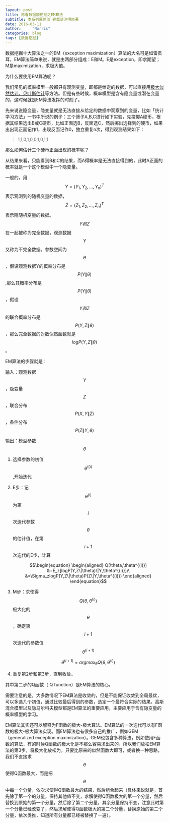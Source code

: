 ```yaml
---
layout: post
title: 再看数据额挖掘之EM算法
subtitle: 本系列属原创 转载请注明原著
date: 2016-03-11
author:     "Norris"
categories: blog
tags: [数据挖掘]
---
```


数据挖掘十大算法之一的EM（exception maximization）算法的大名可是如雷贯耳，EM算法简单来说，就是由两部分组成：E和M。E是exception，即求期望；M是maximization，求极大值。

为什么要使用EM算法呢？

我们常见的概率模型一般都只有观测变量，即都是给定的数据，可以直接用[极大似然估计、贝叶斯估计](http://blog.csdn.net/yangliuy/article/details/8296481)等方法。但是有些时候，概率模型是含有隐变量或潜在变量的，这时候就是EM算法发挥的时刻了。

先来说说隐变量，隐变量就是无法直接从给定的数据中观察到的变量，比如「统计学习方法」一书中所说的例子：三个筛子A,B,C进行如下实验，先投掷A硬币，根据其结果选出B或C硬币，比如正面选B，反面选C，然后掷出选择到的硬币，如果出出现正面记作1，出现反面记作0，独立重复n次，得到观测结果如下：

> 1,1,0,1,0,0,1,0,1,1

那么如何估计三个硬币正面出现的概率呢？

从结果来看，只能看到B和C的结果，而A得概率是无法直接得到的，此时A正面的概率就是一个这个模型中一个隐变量。

一般的，用$$Y=(Y_1,Y_2,...,Y_n)^T$$表示观测到的随机变量的数据，$$Z=(Z_1,Z_2,...,Z_n)^T$$表示隐随机变量的数据。$$Y和Z$$在一起被称为完全数据，观测数据$$Y$$又称为不完全数据。参数空间为$$\theta$$，假设观测数据Y的概率分布是$$P(Y\|\theta)$$,那么其概率分布是$$P(Y\|\theta)$$，假设$$Y和Z$$的联合概率分布是$$P(Y,Z\|\theta)$$，那么完全数据的对数似然函数就是$$logP(Y,Z\|\theta)$$。

EM算法的步骤就是：

输入：观测数据$$Y$$，隐变量$$Z$$，联合分布$$P(X,Y\|Z)$$，条件分布$$P(Z\|Y,\theta)$$

输出：模型参数$$\theta$$

1. 选择参数的初值$$\theta^{(0)}$$,开始迭代
2. E步：记$$\theta^{(i)}$$为第$$i$$次迭代参数$$\theta$$的估计值，在第$$i+1$$次迭代的E步，计算

	$$\begin{equation}
	\begin{aligned}
	Q(\theta,\theta^{(i)}) &=E_z[logP(Y,Z\|\theta)\|Y,\theta^{(i)}]\\
	 &=\Sigma_zlogP(Y,Z\|\theta)P(Z\|Y,\theta^{(i)})
	\end{aligned}
	\end{equation}$$

3. M步：求使得$$Q(\theta,\theta^{(i)})$$极大化的$$\theta$$，确定第$$i+1$$次迭代的参数值$$\theta^{(i+1)}$$

	$$\theta^{(i+1)}=argmax_{\theta}Q(\theta,\theta^{(i)})$$

4. 重复第2步和第3步，直到收敛。

其中第二步的Q函数（	Q function）是EM算法的核心。

需要注意的是，大多数情况下EM算法是收敛的，但是不能保证收敛到全局最优，可以多选几个初值，通过比较最后得到的参数，选定一个最符合实际的结果。高斯混合模型以及隐马尔科夫模型都是EM算法的重要应用，主要应用于含有隐变量的概率模型的学习。

EM算法其实还可以解释为F函数的极大-极大算法。EM算法的一次迭代可以有F函数的极大-极大算法实现。而EM算法也有很多自己的推广，例如GEM（generalized exception maximization）。GEM也包含多种算法，例如使用F函数的算法，有的时候Q函数的极大化是不那么容易求出来的，所以我们放松EM算法的第3步，将极大化放松为，只要比原来的似然函数大即可，或者换一种思路，我们不直接求$$\theta$$使得Q函数最大，而是把$$\theta$$中每一个分量，依次求使得Q函数最大的结果，然后组合起来（具体来说就是，首先除了第一个的分量，保持其他值不变，求解使得Q函数极大的第一个分量，然后替换到原始的第一个分量，然后除了第二个分量，其余分量保持不变，注意此时第一个分量已经改变了，然后求解使得Q函数极大的第二个分量，替换原始的第二个分量，依次类推，知道所有分量都已经被替换了一遍）。